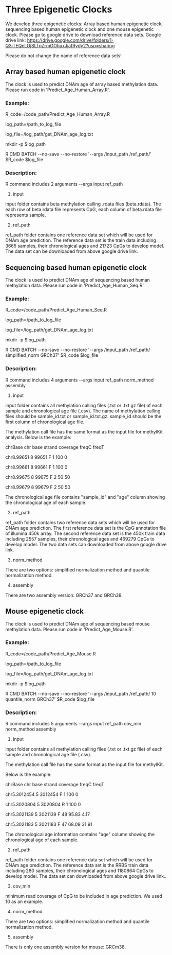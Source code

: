 # Three Epigenetic Clocks

We develop three epigenetic clocks: Array based human epigenetic clock, sequencing based human epigenetic clock and one mouse epigenetic clock. Please go to google drive to download reference data sets.
Google drive link:
https://drive.google.com/drive/folders/1-Q3iTEQeLOjSLTqZrmGOhuxJjafRydy2?usp=sharing

Please do not change the name of reference data sets!

## Array based human epigenetic clock

The clock is used to predict DNAm age of array based methylation data. Please run code in 'Predict_Age_Human_Array.R'.

### Example:

R_code=/code_path/Predict_Age_Human_Array.R

log_path=/path_to_log_file

log_file=/log_path/get_DNAm_age_log.txt

mkdir -p $log_path

R CMD BATCH --no-save --no-restore '--args /input_path /ref_path/' $R_code $log_file

### Description:

R command includes 2 arguments
--args input ref_path

1. input

input folder contains beta methylation calling .rdata files (beta.rdata). The each row of beta.rdata file represents CpG,
each column of beta.rdata file represents sample.

2. ref_path

ref_path folder contains one reference data set which will be used for DNAm age prediction.
The reference data set is the train data including 3665 samples, their chronological ages and 21723 CpGs to develop model.
The data set can be downloaded from above google drive link.

## Sequencing based human epigenetic clock

The clock is used to predict DNAm age of sequencing based human methylation data. Please run code in 'Predict_Age_Human_Seq.R'.

### Example:

R_code=/code_path/Predict_Age_Human_Seq.R

log_path=/path_to_log_file

log_file=/log_path/get_DNAm_age_log.txt

mkdir -p $log_path

R CMD BATCH --no-save --no-restore '--args /input_path /ref_path/ simplified_norm GRCh37' $R_code $log_file

### Description:

R command includes 4 arguments
--args input ref_path norm_method assembly


1. input

input folder contains all methylation calling files (.txt or .txt.gz file) of each sample and chronological age file (.csv).
The name of methylation calling files should be sample_id.txt or sample_id.txt.gz.
sample_id should be the first column of chronological age file.

The methylation call file has the same format as the input file for methylKit analysis. 
Below is the example:

chrBase      chr		base  	strand  	coverage  	freqC 	freqT

chr8.99651	  8	  99651 	F 	1 	100 	0

chr8.99661	  8	  99661	  F	  1	  100	  0

chr8.99675	  8 	99675 	F	  2 	50  	50

chr8.99679	  8	  99679	  F	  2	  50	  50


The chronological age file contains "sample_id" and "age" column showing the chronological age of each sample.


2. ref_path

ref_path folder contains two reference data sets which will be used for DNAm age prediction.
The first reference data set is the CpG annotation file of illumina 450k array.
The second reference data set is the 450k train data including 2557 samples, their chronological ages and 469279 CpGs to develop model.
The two data sets can downloaded from above google drive link.

3. norm_method

There are two options: simplified normalization method and quantile normalization method.

4. assembly

There are two assembly version: GRCh37 and GRCh38.


## Mouse epigenetic clock

The clock is used to predict DNAm age of sequencing based mouse methylation data. Please run code in 'Predict_Age_Mouse.R'.

### Example:

R_code=/code_path/Predict_Age_Mouse.R

log_path=/path_to_log_file

log_file=/log_path/get_DNAm_age_log.txt

mkdir -p $log_path

R CMD BATCH --no-save --no-restore '--args /input_path /ref_path/ 10 quantile_norm GRCh37' $R_code $log_file

### Description:

R command includes 5 arguments
--args input ref_path cov_min norm_method assembly


1. input

input folder contains all methylation calling files (.txt or .txt.gz file) of each sample and chronological age file (.csv).

The methylation call file has the same format as the input file for methylKit.

Below is the example:

chrBase	chr	base	strand	coverage	freqC	freqT

chr5.3012454	5	3012454	F	1	100	0

chr5.3020804	5	3020804	R	1	100	0

chr5.3021139	5	3021139	F	48	95.83	4.17

chr5.3021183	5	3021183	F	47	68.09	31.91

The chronological age information contains "age" column showing the chronological age of each sample.


2. ref_path

ref_path folder contains one reference data set which will be used for DNAm age prediction.
The reference data set is the RRBS train data including 280 samples, their chronological ages and 1180864 CpGs to develop model.
The data set can downloaded from above google drive link..


3. cov_min

minimum read coverage of CpG to be included in age prediction. We used 10 as an example.

4. norm_method

There are two options: simplified normalization method and quantile normalization method.

5. assembly

There is only one assembly version for mouse: GRCm38.



